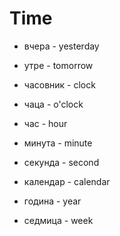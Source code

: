 # Time

- вчера - yesterday
- утре - tomorrow


- часовник - clock
- чаца - o'clock
- час - hour
- минута - minute
- секунда - second


- календар - calendar
- година - year
- седмица - week
